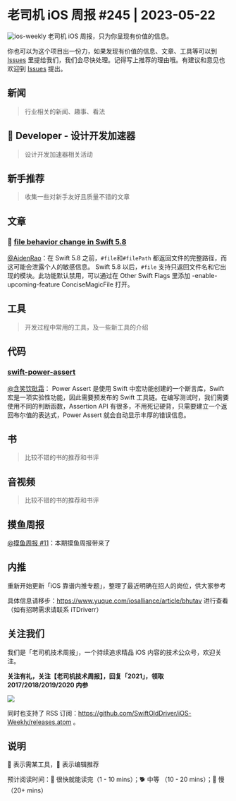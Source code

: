 # 老司机 iOS 周报 #245 | 2023-05-22

![ios-weekly](https://github.com/SwiftOldDriver/iOS-Weekly/blob/master/assets/ios-weekly.png?raw=true)
老司机 iOS 周报，只为你呈现有价值的信息。

你也可以为这个项目出一份力，如果发现有价值的信息、文章、工具等可以到 [Issues](https://github.com/SwiftOldDriver/iOS-Weekly/issues) 里提给我们，我们会尽快处理。记得写上推荐的理由哦。有建议和意见也欢迎到 [Issues](https://github.com/SwiftOldDriver/iOS-Weekly/issues) 提出。

## 新闻

> 行业相关的新闻、趣事、看法

##  Developer - 设计开发加速器

> 设计开发加速器相关活动

## 新手推荐

> 收集一些对新手友好且质量不错的文章

## 文章

### 🐎 [file behavior change in Swift 5.8](https://sarunw.com/posts/file-behavior-change/)

[@AidenRao](https://weibo.com/AidenRao)：在 Swift 5.8 之前，`#file`和`#filePath` 都返回文件的完整路径，而这可能会泄露个人的敏感信息。 Swift 5.8 以后，`#file`  支持只返回文件名和它出现的模块。此功能默认禁用，可以通过在 Other Swift Flags 里添加 -enable-upcoming-feature ConciseMagicFile 打开。

## 工具

> 开发过程中常用的工具，及一些新工具的介绍

## 代码

### [swift-power-assert](https://github.com/kishikawakatsumi/swift-power-assert)

[@含笑饮砒霜](https://weibo.com/chinafishnews/)： Power Assert 是使用 Swift 中宏功能创建的一个断言库，Swift 宏是一项实验性功能，因此需要预发布的 Swift 工具链。在编写测试时，我们需要使用不同的判断函数，Assertion API 有很多，不用死记硬背，只需要建立一个返回布尔值的表达式，Power Assert 就会自动显示丰厚的错误信息。 

## 书

> 比较不错的书的推荐和书评

## 音视频

> 比较不错的书的推荐和书评

## 摸鱼周报

[@摸鱼周报 #11](https://mp.weixin.qq.com/s/hE9wYlLX8F1sKjIF5eIPVQ)：本期摸鱼周报带来了

## 内推

重新开始更新「iOS 靠谱内推专题」，整理了最近明确在招人的岗位，供大家参考

具体信息请移步：https://www.yuque.com/iosalliance/article/bhutav 进行查看（如有招聘需求请联系 iTDriverr）

## 关注我们

我们是「老司机技术周报」，一个持续追求精品 iOS 内容的技术公众号，欢迎关注。

**关注有礼，关注【老司机技术周报】，回复「2021」，领取 2017/2018/2019/2020 内参**

![](https://github.com/SwiftOldDriver/iOS-Weekly/blob/master/assets/qrcode_for_wechat.jpg?raw=true)

同时也支持了 RSS 订阅：https://github.com/SwiftOldDriver/iOS-Weekly/releases.atom 。

## 说明

🚧 表示需某工具，🌟 表示编辑推荐

预计阅读时间：🐎 很快就能读完（1 - 10 mins）；🐕 中等 （10 - 20 mins）；🐢 慢（20+ mins）
